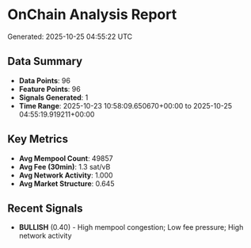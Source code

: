 # OnChain Analysis Report
Generated: 2025-10-25 04:55:22 UTC

## Data Summary
- **Data Points**: 96
- **Feature Points**: 96
- **Signals Generated**: 1
- **Time Range**: 2025-10-23 10:58:09.650670+00:00 to 2025-10-25 04:55:19.919211+00:00

## Key Metrics
- **Avg Mempool Count**: 49857
- **Avg Fee (30min)**: 1.3 sat/vB
- **Avg Network Activity**: 1.000
- **Avg Market Structure**: 0.645

## Recent Signals
- **BULLISH** (0.40) - High mempool congestion; Low fee pressure; High network activity
